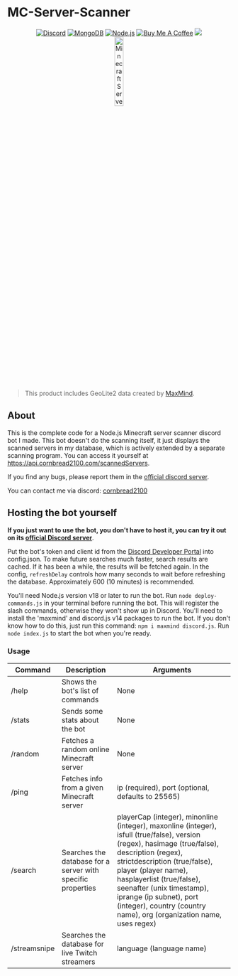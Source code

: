 # MC-Server-Scanner

<div align="center">
    <a href="https://discord.gg/Uy9m5TP5na"><img src="https://img.shields.io/badge/Discord-7289DA?style=for-the-badge&logo=discord&logoColor=white" alt="Discord"/></a>
    <a href="https://www.mongodb.com"><img src="https://img.shields.io/badge/MongoDB-4EA94B?logo=mongodb&logoColor=white&style=for-the-badge" alt="MongoDB"/></a>
    <a href="https://nodejs.org/en"><img src="https://img.shields.io/badge/Node.js-43853D?logo=node.js&logoColor=white&style=for-the-badge" alt="Node.js"/></a>
    <a href="https://www.buymeacoffee.com/cornbread2100"><img src="https://img.shields.io/badge/Buy_Me_A_Coffee-FFDD00?style=for-the-badge&logo=buy-me-a-coffee&logoColor=black" alt="Buy Me A Coffee"/></a>
    <a href="https://github.com/kgurchiek/Minecraft-Server-Scanner-Discord-Bot"><img src="https://img.shields.io/github/last-commit/kgurchiek/Minecraft-Server-Scanner-Discord-Bot?style=for-the-badge&logo=github&logoColor=white&logoWidth=20"/></a>
    <br>
    <img src="https://raw.githubusercontent.com/kgurchiek/Minecraft-Server-Scanner-Discord-Bot/main/Icon.PNG" alt="Minecraft Server Scanner Logo" width="20%"/>
</div>

> This product includes GeoLite2 data created by [MaxMind](https://www.maxmind.com).

## About

This is the complete code for a Node.js Minecraft server scanner discord bot I made. This bot doesn't do the scanning itself, it just displays the scanned servers in my database, which is actively extended by a separate scanning program. You can access it yourself at <https://api.cornbread2100.com/scannedServers>.

If you find any bugs, please report them in the [official discord server](https://discord.gg/TSWcF2m67m).

You can contact me via discord: [cornbread2100](https://discord.com/users/720658048611516559)

## Hosting the bot yourself

**If you just want to use the bot, you don't have to host it, you can try it out on its [official Discord server](https://discord.gg/TSWcF2m67m)**.

Put the bot's token and client id from the [Discord Developer Portal](https://discord.com/developers) into config.json. To make future searches much faster, search results are cached. If it has been a while, the results will be fetched again. In the config, `refreshDelay` controls how many seconds to wait before refreshing the database. Approximately 600 (10 minutes) is recommended.

You'll need Node.js version v18 or later to run the bot. Run `node deploy-commands.js` in your terminal before running the bot. This will register the slash commands, otherwise they won't show up in Discord. You'll need to install the 'maxmind' and discord.js v14 packages to run the bot. If you don't know how to do this, just run this command: `npm i maxmind discord.js`. Run `node index.js` to start the bot when you're ready. 

### Usage

| Command | Description | Arguments |
| --- | --- | --- |
| /help | Shows the bot's list of commands | None |
| /stats | Sends some stats about the bot | None |
| /random | Fetches a random online Minecraft server | None |
| /ping | Fetches info from a given Minecraft server | ip (required), port (optional, defaults to 25565) |
| /search | Searches the database for a server with specific properties | playerCap (integer), minonline (integer), maxonline (integer), isfull (true/false), version (regex), hasimage (true/false), description (regex), strictdescription (true/false), player (player name), hasplayerlist (true/false), seenafter (unix timestamp), iprange (ip subnet), port (integer), country (country name), org (organization name, uses regex) |
| /streamsnipe | Searches the database for live Twitch streamers | language (language name) |
